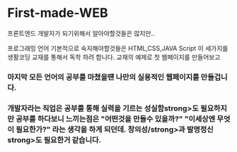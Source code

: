 # First-made-WEB
프론트엔드 개발자가 되기위해서 알아야할것들은 많지만..

프로그래밍 언어 기본적으로 숙지해야할것들은 HTML,CSS,JAVA Script 이 세가지를 생활코딩 교재를 통해서 독학 하려 합니다. 
교재의 예제로 첫 웹페이지를 만들어보고
<h3>마지막 모든 언어의 공부를 마쳤을떈 나만의 실용적인 웹페이지를 만들겁니다.<h3/> 
개발자라는 직업은 공부를 통해 실력을 기르는 <strong>성실함</strong>strong>도 필요하지만 공부를 하다보니 느끼는점은
  "어떤것을 만들수 있을까?" "이세상엔 무엇이 필요한가?" 라는 생각을 하게 되던데. <strong>창의성/strong>과 <strong>발명정신</strong>strong>도 필요한거 같습니다.
